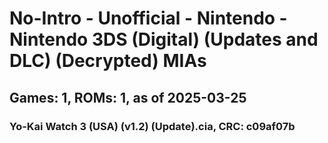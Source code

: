 # No-Intro - Unofficial - Nintendo - Nintendo 3DS (Digital) (Updates and DLC) (Decrypted) MIAs
## Games: 1, ROMs: 1, as of 2025-03-25

### Yo-Kai Watch 3 (USA) (v1.2) (Update).cia, CRC: c09af07b
